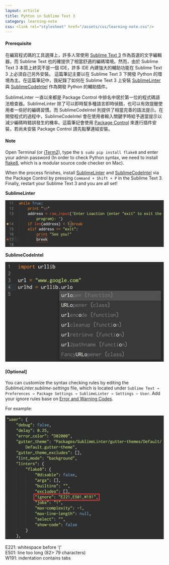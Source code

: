 ```yaml
---
layout: article
title: Pyhton in Sublime Text 3
category: learning-note
css: <link rel="stylesheet" href="/assets/css/learning-note.css"/>
---
```


#### Prerequisite

在編寫程式碼的工具選擇上，許多人常使用 [Sublime Text 3](https://www.sublimetext.com/3) 作為首選的文字編輯器，而 Sublime Text 也的確提供了相當舒適的編碼環境。然而，由於 Sublime Text 3 本質上終究不是一個 IDE，許多 IDE 內建強大的輔助功能在 Sublime Text 3 上必須自己另外安裝。
這篇筆記主要以在 Sublime Text 3 下開發 Python 的環境為主。在這篇筆記中，我紀錄了如何在 Sublime Text 3 上安裝 [SublimeLinter](https://github.com/SublimeLinter/SublimeLinter3) 與 [SublimeCodeIntel](https://github.com/SublimeCodeIntel/SublimeCodeIntel) 作為開發 Python 的輔助插件。

SublimeLinter 一直以來都是 Package Control 中排名中居於第一位的程式碼語法檢查器。SublimeLinter 除了可以即時幫多種語言即時偵錯，也可以有效提醒使用者一些好的編碼習慣。而 SublimeCodeIntel 則提供了相當完善的語法提示。在開發程式的過程中，SublimeCodeIntel 會在使用者輸入關鍵字時給予適當提示以減少編碼時錯誤發生的機率。這篇筆記會使用 [Package Control](https://packagecontrol.io/installation) 來進行插件安裝，若尚未安裝 Package Control 請先點擊連結安裝。


#### Note

Open Terminal (or [iTerm2](https://www.iterm2.com/)), type the `$ sudo pip install flake8` and enter your admin password (In order to check Python syntax, we need to install [flake8](https://pypi.python.org/pypi/flake8), which is a modular source code checker on Mac). 

When the process finishes, install [SublimeLinter](https://packagecontrol.io/packages/SublimeLinter) and [SublimeCodeIntel](https://packagecontrol.io/packages/SublimeCodeIntel) via the Package Control by pressing `Command + Shift + P` in the Sublime Text 3. Finally, restart your Sublime Text 3 and you are all set!

**SublimeLinter**

![SublimeLinter](/images/sublimelinter.png)

**SublimeCodeIntel**

![SublimeCodeIntel](/images/sublimecodeintel.png)

#### [Optional]

You can customize the syntax checking rules by editing the *SublimeLinter.sublime-settings* file, which is located under `Sublime Text → Preferences → Package Settings → SublimeLinter → Settings – User`. 
Add your ignore rules base on [Error and Warning Codes](http://pep8.readthedocs.org/en/latest/intro.html#error-codes).

For example:

![SublimeLinter Ignore Rule](/images/sublimelinter-ignore-rule.png)

E221: whitespace before ‘(‘<br/>
E501: line too long (82> 79 characters)<br/>
W191: indentation contains tabs<br/>